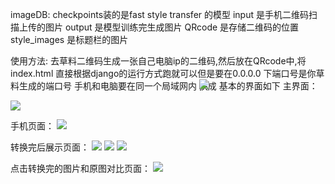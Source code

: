 imageDB:
checkpoints装的是fast style transfer 的模型
input 是手机二维码扫描上传的图片
output  是模型训练完生成图片
QRcode  是存储二维码的位置
style_images 是标题栏的图片

使用方法:
去草料二维码生成一张自己电脑ip的二维码,然后放在QRcode中,将index.html
直接根据django的运行方式跑就可以但是要在0.0.0.0 下端口号是你草料生成的端口号
手机和电脑要在同一个局域网内
<img src="/static/QRcode/3.png" style="max-height: 155px;max-width: 155px;z-index:1000;position: absolute">
换成
基本的界面如下
主界面：

![](pictures/1.png )

手机页面：
![](pictures/2.jpg )

转换完后展示页面：
![](pictures/3.png )
![](pictures/4.png )
![](pictures/5.png )

点击转换完的图片和原图对比页面：
![](pictures/6.png )




